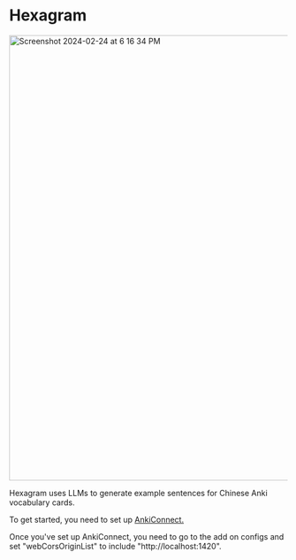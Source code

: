 # Hexagram

<img width="804" alt="Screenshot 2024-02-24 at 6 16 34 PM" src="https://github.com/nichwch/hexagram/assets/7423703/342f50b9-8d80-498e-9754-bf874df9de97">

Hexagram uses LLMs to generate example sentences for Chinese Anki vocabulary cards.

To get started, you need to set up [AnkiConnect.](https://ankiweb.net/shared/info/2055492159)

Once you've set up AnkiConnect, you need to go to the add on configs and set "webCorsOriginList" to include "http://localhost:1420".
